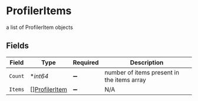 # ProfilerItems

a list of ProfilerItem objects


## Fields

| Field                                                 | Type                                                  | Required                                              | Description                                           |
| ----------------------------------------------------- | ----------------------------------------------------- | ----------------------------------------------------- | ----------------------------------------------------- |
| `Count`                                               | **int64*                                              | :heavy_minus_sign:                                    | number of items present in the items array            |
| `Items`                                               | [][ProfilerItem](../../models/shared/profileritem.md) | :heavy_minus_sign:                                    | N/A                                                   |